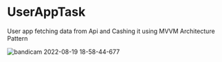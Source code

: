 # UserAppTask
User app fetching data from Api and Cashing it using MVVM Architecture Pattern 

![bandicam 2022-08-19 18-58-44-677](https://user-images.githubusercontent.com/18358527/185670562-c57866e0-184e-483d-837c-f3c9f57e9e20.jpg)

